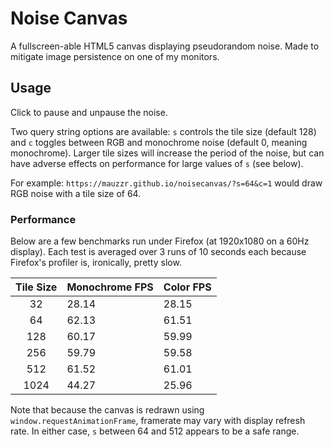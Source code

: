 # Noise Canvas
A fullscreen-able HTML5 canvas displaying pseudorandom noise. Made to mitigate image persistence on one of my monitors.

## Usage
Click to pause and unpause the noise.

Two query string options are available: `s` controls the tile size (default 128) and `c` toggles between RGB and monochrome noise (default 0, meaning monochrome).
Larger tile sizes will increase the period of the noise, but can have adverse effects on performance for large values of `s` (see below).

For example: `https://mauzzr.github.io/noisecanvas/?s=64&c=1` would draw RGB noise with a tile size of 64.

### Performance
Below are a few benchmarks run under Firefox (at 1920x1080 on a 60Hz display).
Each test is averaged over 3 runs of 10 seconds each because Firefox's profiler is, ironically, pretty slow.

| Tile Size | Monochrome FPS   | Color FPS |
|:---------:|:-----------------|:----------|
| 32        | 28.14            | 28.15     |
| 64        | 62.13            | 61.51     |
| 128       | 60.17            | 59.99     |
| 256       | 59.79            | 59.58     |
| 512       | 61.52            | 61.01     |
| 1024      | 44.27            | 25.96     |

Note that because the canvas is redrawn using `window.requestAnimationFrame`, framerate may vary with display refresh rate.
In either case, `s` between 64 and 512 appears to be a safe range.
